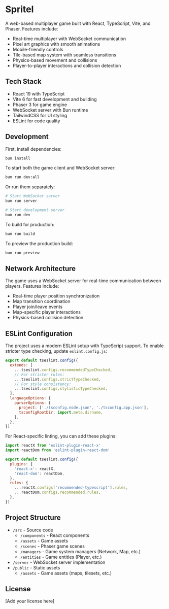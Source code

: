 # Spritel

A web-based multiplayer game built with React, TypeScript, Vite, and Phaser. Features include:

- Real-time multiplayer with WebSocket communication
- Pixel art graphics with smooth animations
- Mobile-friendly controls
- Tile-based map system with seamless transitions
- Physics-based movement and collisions
- Player-to-player interactions and collision detection

## Tech Stack

- React 19 with TypeScript
- Vite 6 for fast development and building
- Phaser 3 for game engine
- WebSocket server with Bun runtime
- TailwindCSS for UI styling
- ESLint for code quality

## Development

First, install dependencies:

```bash
bun install
```

To start both the game client and WebSocket server:

```bash
bun run dev:all
```

Or run them separately:

```bash
# Start WebSocket server
bun run server

# Start development server
bun run dev
```

To build for production:

```bash
bun run build
```

To preview the production build:

```bash
bun run preview
```

## Network Architecture

The game uses a WebSocket server for real-time communication between players. Features include:

- Real-time player position synchronization
- Map transition coordination
- Player join/leave events
- Map-specific player interactions
- Physics-based collision detection

## ESLint Configuration

The project uses a modern ESLint setup with TypeScript support. To enable stricter type checking, update `eslint.config.js`:

```js
export default tseslint.config({
  extends: [
    ...tseslint.configs.recommendedTypeChecked,
    // For stricter rules:
    ...tseslint.configs.strictTypeChecked,
    // For style consistency:
    ...tseslint.configs.stylisticTypeChecked,
  ],
  languageOptions: {
    parserOptions: {
      project: ['./tsconfig.node.json', './tsconfig.app.json'],
      tsconfigRootDir: import.meta.dirname,
    },
  },
})
```

For React-specific linting, you can add these plugins:

```js
import reactX from 'eslint-plugin-react-x'
import reactDom from 'eslint-plugin-react-dom'

export default tseslint.config({
  plugins: {
    'react-x': reactX,
    'react-dom': reactDom,
  },
  rules: {
    ...reactX.configs['recommended-typescript'].rules,
    ...reactDom.configs.recommended.rules,
  },
})
```

## Project Structure

- `/src` - Source code
  - `/components` - React components
  - `/assets` - Game assets
  - `/scenes` - Phaser game scenes
  - `/managers` - Game system managers (Network, Map, etc.)
  - `/entities` - Game entities (Player, etc.)
- `/server` - WebSocket server implementation
- `/public` - Static assets
  - `/assets` - Game assets (maps, tilesets, etc.)

## License

[Add your license here]
